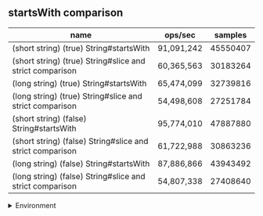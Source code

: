 ## startsWith comparison

|name|ops/sec|samples|
|-|-|-|
|(short string) (true) String#startsWith|91,091,242|45550407|
|(short string) (true) String#slice and strict comparison|60,365,563|30183264|
|(long string) (true) String#startsWith|65,474,099|32739816|
|(long string) (true) String#slice and strict comparison|54,498,608|27251784|
|(short string) (false) String#startsWith|95,774,010|47887880|
|(short string) (false) String#slice and strict comparison|61,722,988|30863236|
|(long string) (false) String#startsWith|87,886,866|43943492|
|(long string) (false) String#slice and strict comparison|54,807,338|27408640|


<details>
<summary>Environment</summary>

* __Machine:__ linux x64 | 4 vCPUs | 7.6GB Mem
* __Run:__ Wed Oct 15 2025 23:06:50 GMT+0000 (Coordinated Universal Time)
* __Node:__ `v22.19.0`
</details>

<!--
{"environment":{"platform":"linux","arch":"x64","cpus":4,"totalMemory":7.597843170166016},"benchmarks":[{"name":"(short string) (true) String#startsWith","samples":45550407,"opsSec":91091242.67876677},{"name":"(short string) (true) String#slice and strict comparison","samples":30183264,"opsSec":60365563.479026735},{"name":"(long string) (true) String#startsWith","samples":32739816,"opsSec":65474099.43859743},{"name":"(long string) (true) String#slice and strict comparison","samples":27251784,"opsSec":54498608.19066578},{"name":"(short string) (false) String#startsWith","samples":47887880,"opsSec":95774010.20883349},{"name":"(short string) (false) String#slice and strict comparison","samples":30863236,"opsSec":61722988.84829331},{"name":"(long string) (false) String#startsWith","samples":43943492,"opsSec":87886866.75891975},{"name":"(long string) (false) String#slice and strict comparison","samples":27408640,"opsSec":54807338.387275256}]}-->

